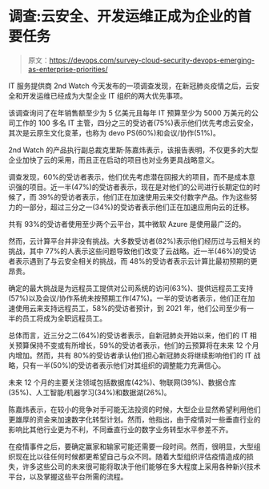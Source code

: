 # 调查:云安全、开发运维正成为企业的首要任务

> 原文：<https://devops.com/survey-cloud-security-devops-emerging-as-enterprise-priorities/>

IT 服务提供商 2nd Watch 今天发布的一项调查发现，在新冠肺炎疫情之后，云安全和开发运维已经成为大型企业 IT 组织的两大优先事项。

该调查询问了在年销售额至少为 5 亿美元且每年 IT 预算至少为 5000 万美元的公司工作的 100 多名 IT 主管，四分之三的受访者(75%)表示他们优先考虑云安全，其次是云原生文化变革，也称为 devo PS(60%)和会议/协作(51%)。

2nd Watch 的产品执行副总裁克里斯·陈嘉炜表示，该报告表明，不仅更多的大型企业加快了云的采用，而且正在启动的项目也对业务更具战略意义。

调查发现，60%的受访者表示，他们优先考虑潜在回报大的项目，而不是成本意识强的项目。近一半(47%)的受访者表示，现在是对他们的公司进行长期定位的时候了，而 39%的受访者表示，他们正在加速使用云来交付数字产品。作为这些努力的一部分，超过三分之一(34%)的受访者表示他们正在加速应用向云的迁移。

共有 93%的受访者使用至少两个云平台，其中微软 Azure 是使用最广泛的。

然而，云计算平台并非没有挑战。大多数受访者(82%)表示他们经历过与云相关的挑战，其中 77%的人表示这些问题导致他们改变了云战略。近一半(46%)的受访者表示遇到了与云安全相关的挑战，而 48%的受访者表示云计算比最初预期的更昂贵。

确定的最大挑战是为远程员工提供对公司系统的访问(63%)、提供远程员工支持(57%)以及会议/协作系统未按预期工作(47%)。一半的受访者表示，他们正在加速使用云来支持远程员工，58%的受访者预计，到 2021 年，他们公司至少有一半的员工将成为全职远程员工。

总体而言，近三分之二(64%)的受访者表示，自新冠肺炎开始以来，他们的 IT 相关预算保持不变或有所增长，59%的受访者表示，他们的云预算将在未来 12 个月内增加。然而，共有 80%的受访者承认他们担心新冠肺炎将继续影响他们的 IT 战略，只有一半(50%)的受访者表示他们对其组织的调整能力充满信心。

未来 12 个月的主要关注领域包括数据库(42%)、物联网(39%)、数据仓库(35%)、人工智能/机器学习(34%)和数据湖(26%)。

陈嘉炜表示，在较小的竞争对手可能无法投资的时候，大型企业显然希望利用他们更雄厚的资金来加速数字化转型计划。然而，他指出，由于疫情对一些垂直行业的影响比其他行业更为不利，不同垂直行业的数字业务转型水平参差不齐。

在疫情事件之后，要确定赢家和输家可能还需要一段时间。然而，很明显，大型组织现在比以往任何时候都更希望自己与众不同。随着大型组织评估疫情造成的损失，许多这些公司的未来很可能将取决于他们能够在多大程度上采用各种新兴技术平台，以及掌握这些平台所需的流程。